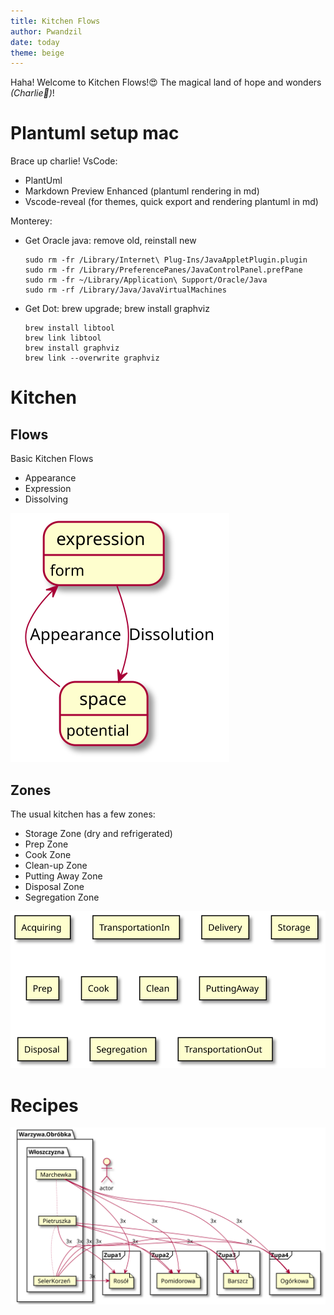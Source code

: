 ```yaml
---
title: Kitchen Flows
author: Pwandzil
date: today
theme: beige
---
```


Haha! Welcome to Kitchen Flows!😍
The magical land of hope and wonders *(Charlie🦄)*! 

# Plantuml setup mac
Brace up charlie! 
VsCode:
- PlantUml
- Markdown Preview Enhanced (plantuml rendering in md)
- Vscode-reveal (for themes, quick export and rendering plantuml in md)

Monterey:
- Get Oracle java: remove old, reinstall new

      sudo rm -fr /Library/Internet\ Plug-Ins/JavaAppletPlugin.plugin
      sudo rm -fr /Library/PreferencePanes/JavaControlPanel.prefPane
      sudo rm -fr ~/Library/Application\ Support/Oracle/Java
      sudo rm -rf /Library/Java/JavaVirtualMachines

- Get Dot: brew upgrade; brew install graphviz

      brew install libtool
      brew link libtool
      brew install graphviz
      brew link --overwrite graphviz


# Kitchen

## Flows
Basic Kitchen Flows
 - Appearance
 - Expression
 - Dissolving

<div hidden> 

```
@startuml BasicFlows
state space
space : potential
state expression
expression : form
space -up-> expression : Appearance
expression --> space : Dissolution

		
@enduml
```
</div>

![](out/KitchenFlows/BasicFlows.svg)

## Zones
The usual kitchen has a few zones:
 - Storage Zone (dry and refrigerated)
 - Prep Zone
 - Cook Zone
 - Clean-up Zone
 - Putting Away Zone
 - Disposal Zone
 - Segregation Zone

<div hidden> 

```
@startuml ZonesDiagram
rectangle Acquiring
rectangle TransportationIn
rectangle Delivery
rectangle Storage
rectangle Prep
rectangle Cook
rectangle Clean
rectangle PuttingAway
rectangle Disposal
rectangle Segregation
rectangle TransportationOut
@enduml
```
</div>

![](out/KitchenFlows/ZonesDiagram.svg)

# Recipes


<div hidden> 

```
@startuml Recipes1
actor actor
folder Warzywa.Obróbka {
  folder Włoszczyzna {
   card Marchewka
   card Pietruszka
   card SelerKorzeń
  }
}
frame Zupa1 {
file Rosół
}
frame Zupa2 {
file Pomidorowa
}
frame Zupa3 {
file Barszcz
}
frame Zupa4 {
file Ogórkowa
}

Marchewka     -[dotted]do- Pietruszka
Pietruszka    -[dotted]do- SelerKorzeń
Marchewka     -ri-> Rosół : 3x
Pietruszka    -ri-> Rosół : 3x
SelerKorzeń   -ri-> Rosół : 3x

Marchewka     -ri-> Pomidorowa : 3x
Pietruszka    -ri-> Pomidorowa : 3x
SelerKorzeń   -ri-> Pomidorowa : 3x

Marchewka     -ri-> Barszcz : 3x
Pietruszka    -ri-> Barszcz : 3x
SelerKorzeń   -ri-> Barszcz : 3x

Marchewka     -ri-> Ogórkowa : 3x
Pietruszka    -ri-> Ogórkowa : 3x
SelerKorzeń   -ri-> Ogórkowa : 3x
@enduml
```
</div>


![](out/KitchenFlows/Recipes1.svg)